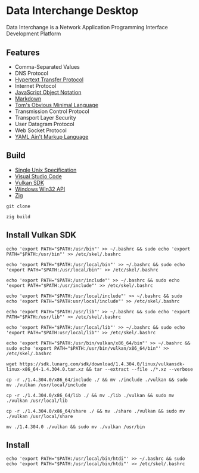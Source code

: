 [CommonMark]:https://commonmark.org/
[HTTP]: https://developer.mozilla.org/en-US/docs/Web/HTTP
[JSON]: https://json.org/json-en.html
[TOML]: https://toml.io/en/
[Unix]: https://publications.opengroup.org/
[VSCode]: https://code.visualstudio.com/docs
[Vulkan]: https://vulkan.org/learn
[Win32]: https://learn.microsoft.com/en-us/windows/win32/api/
[YAML]: https://yaml.org/
[Zig Language]: https://ziglang.org/

<a href="https://github.com/HyaenaTechnologies/data-interchange-desktop">
  <h1>
    <picture>
      <img src="https://github.com/HyaenaTechnologies/data-interchange-desktop/blob/main/assets/di_markdown.png" alt="">
    </picture>
  </h1>
</a>

# Data Interchange Desktop

Data Interchange is a Network Application Programming Interface Development Platform

## Features

- Comma-Separated Values
- DNS Protocol
- [Hypertext Transfer Protocol][HTTP]
- Internet Protocol
- [JavaScript Object Notation][JSON]
- [Markdown][CommonMark]
- [Tom's Obvious Minimal Language][TOML]
- Transmission Control Protocol
- Transport Layer Security
- User Datagram Protocol
- Web Socket Protocol
- [YAML Ain't Markup Language][YAML]

## Build

- [Single Unix Specification][Unix]
- [Visual Studio Code][VSCode]
- [Vulkan SDK][Vulkan]
- [Windows Win32 API][Win32]
- [Zig][Zig Language]

```shell
git clone

zig build
```

## Install Vulkan SDK
```shell
echo 'export PATH="$PATH:/usr/bin"' >> ~/.bashrc && sudo echo 'export PATH="$PATH:/usr/bin"' >> /etc/skel/.bashrc

echo 'export PATH="$PATH:/usr/local/bin"' >> ~/.bashrc && sudo echo 'export PATH="$PATH:/usr/local/bin"' >> /etc/skel/.bashrc

echo 'export PATH="$PATH:/usr/include"' >> ~/.bashrc && sudo echo 'export PATH="$PATH:/usr/include"' >> /etc/skel/.bashrc

echo 'export PATH="$PATH:/usr/local/include"' >> ~/.bashrc && sudo echo 'export PATH="$PATH:usr/local/include"' >> /etc/skel/.bashrc

echo 'export PATH="$PATH:/usr/lib"' >> ~/.bashrc && sudo echo 'export PATH="$PATH:/usr/lib"' >> /etc/skel/.bashrc

echo 'export PATH="$PATH:/usr/local/lib"' >> ~/.bashrc && sudo echo 'export PATH="$PATH:usr/local/lib"' >> /etc/skel/.bashrc

echo 'export PATH="$PATH:/usr/bin/vulkan/x86_64/bin"' >> ~/.bashrc && sudo echo 'export PATH="$PATH:/usr/bin/vulkan/x86_64/bin"' >> /etc/skel/.bashrc

wget https://sdk.lunarg.com/sdk/download/1.4.304.0/linux/vulkansdk-linux-x86_64-1.4.304.0.tar.xz && tar --extract --file ./*.xz --verbose

cp -r ./1.4.304.0/x86_64/include ./ && mv ./include ./vulkan && sudo mv ./vulkan /usr/local/include

cp -r ./1.4.304.0/x86_64/lib ./ && mv ./lib ./vulkan && sudo mv ./vulkan /usr/local/lib

cp -r ./1.4.304.0/x86_64/share ./ && mv ./share ./vulkan && sudo mv ./vulkan /usr/local/share

mv ./1.4.304.0 ./vulkan && sudo mv ./vulkan /usr/bin
```

## Install

```shell
echo 'export PATH="$PATH:/usr/local/bin/htdi"' >> ~/.bashrc && sudo echo 'export PATH="$PATH:/usr/local/bin/htdi"' >> /etc/skel/.bashrc
```